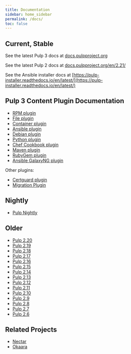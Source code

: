 ```yaml
---
title: Documentation
sidebar: home_sidebar
permalink: /docs/
toc: false
---
```


## Current, Stable

See the latest Pulp 3 docs at [docs.pulpproject.org](http://docs.pulpproject.org)

See the latest Pulp 2 docs at [docs.pulpproject.org/en/2.21/](http://docs.pulpproject.org/en/2.21/)

See the Ansible installer docs at [https://pulp-installer.readthedocs.io/en/latest/](https://pulp-installer.readthedocs.io/en/latest/)

## Pulp 3 Content Plugin Documentation

* [RPM plugin](https://pulp-rpm.readthedocs.io/en/latest/)
* [File plugin](https://pulp-file.readthedocs.io/en/latest/)
* [Container plugin](https://pulp-container.readthedocs.io/en/latest/)
* [Ansible plugin](https://pulp-ansible.readthedocs.io/en/latest/)
* [Debian plugin](https://pulp-deb.readthedocs.io/en/latest/)
* [Python plugin](https://pulp-python.readthedocs.io/en/latest/)
* [Chef Cookbook plugin](https://github.com/gmbnomis/pulp_cookbook/blob/master/README.rst)
* [Maven plugin](https://github.com/pulp/pulp_maven/blob/master/README.rst)
* [RubyGem plugin](https://github.com/pulp/pulp_gem/blob/master/README.rst)
* [Ansible GalaxyNG plugin](https://github.com/ansible/galaxy_ng/blob/master/README.md)

Other plugins:


* [Certguard plugin](https://pulp-certguard.readthedocs.io/en/latest/)
* [Migration Plugin](https://pulp-2to3-migration.readthedocs.io/en/latest/index.html)


## Nightly

* [Pulp Nightly](http://docs.pulpproject.org/en/master/nightly/)


## Older
* [Pulp 2.20](http://docs.pulpproject.org/en/2.20/)
* [Pulp 2.19](http://docs.pulpproject.org/en/2.19/)
* [Pulp 2.18](http://docs.pulpproject.org/en/2.18/)
* [Pulp 2.17](http://docs.pulpproject.org/en/2.17/)
* [Pulp 2.16](http://docs.pulpproject.org/en/2.16/)
* [Pulp 2.15](http://docs.pulpproject.org/en/2.15/)
* [Pulp 2.14](http://docs.pulpproject.org/en/2.14/)
* [Pulp 2.13](http://docs.pulpproject.org/en/2.13/)
* [Pulp 2.12](http://docs.pulpproject.org/en/2.12/)
* [Pulp 2.11](http://docs.pulpproject.org/en/2.11/)
* [Pulp 2.10](http://docs.pulpproject.org/en/2.10/)
* [Pulp 2.9](http://docs.pulpproject.org/en/2.9/)
* [Pulp 2.8](http://docs.pulpproject.org/en/2.8/)
* [Pulp 2.7](http://docs.pulpproject.org/en/2.7/)
* [Pulp 2.6](http://docs.pulpproject.org/en/2.6/)


## Related Projects

* [Nectar](http://nectar.readthedocs.org/en/latest/)
* [Okaara](http://okaara.readthedocs.org/en/latest/)
